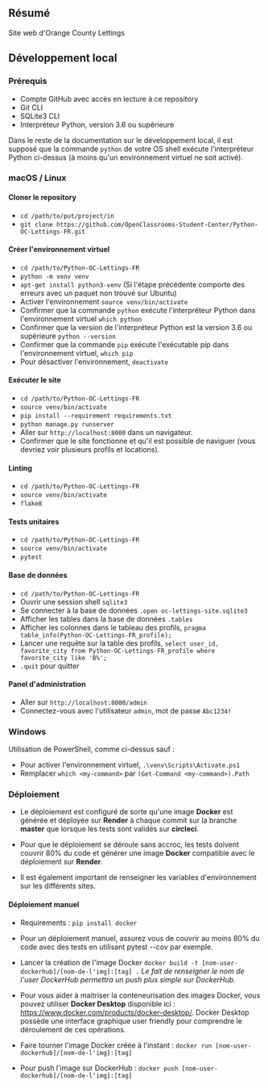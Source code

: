 ## Résumé

Site web d'Orange County Lettings

## Développement local

### Prérequis

- Compte GitHub avec accès en lecture à ce repository
- Git CLI
- SQLite3 CLI
- Interpréteur Python, version 3.6 ou supérieure

Dans le reste de la documentation sur le développement local, il est supposé que la commande `python` de votre OS shell exécute l'interpréteur Python ci-dessus (à moins qu'un environnement virtuel ne soit activé).

### macOS / Linux

#### Cloner le repository

- `cd /path/to/put/project/in`
- `git clone https://github.com/OpenClassrooms-Student-Center/Python-OC-Lettings-FR.git`

#### Créer l'environnement virtuel

- `cd /path/to/Python-OC-Lettings-FR`
- `python -m venv venv`
- `apt-get install python3-venv` (Si l'étape précédente comporte des erreurs avec un paquet non trouvé sur Ubuntu)
- Activer l'environnement `source venv/bin/activate`
- Confirmer que la commande `python` exécute l'interpréteur Python dans l'environnement virtuel
`which python`
- Confirmer que la version de l'interpréteur Python est la version 3.6 ou supérieure `python --version`
- Confirmer que la commande `pip` exécute l'exécutable pip dans l'environnement virtuel, `which pip`
- Pour désactiver l'environnement, `deactivate`

#### Exécuter le site

- `cd /path/to/Python-OC-Lettings-FR`
- `source venv/bin/activate`
- `pip install --requirement requirements.txt`
- `python manage.py runserver`
- Aller sur `http://localhost:8000` dans un navigateur.
- Confirmer que le site fonctionne et qu'il est possible de naviguer (vous devriez voir plusieurs profils et locations).

#### Linting

- `cd /path/to/Python-OC-Lettings-FR`
- `source venv/bin/activate`
- `flake8`

#### Tests unitaires

- `cd /path/to/Python-OC-Lettings-FR`
- `source venv/bin/activate`
- `pytest`

#### Base de données

- `cd /path/to/Python-OC-Lettings-FR`
- Ouvrir une session shell `sqlite3`
- Se connecter à la base de données `.open oc-lettings-site.sqlite3`
- Afficher les tables dans la base de données `.tables`
- Afficher les colonnes dans le tableau des profils, `pragma table_info(Python-OC-Lettings-FR_profile);`
- Lancer une requête sur la table des profils, `select user_id, favorite_city from
  Python-OC-Lettings-FR_profile where favorite_city like 'B%';`
- `.quit` pour quitter

#### Panel d'administration

- Aller sur `http://localhost:8000/admin`
- Connectez-vous avec l'utilisateur `admin`, mot de passe `Abc1234!`

### Windows

Utilisation de PowerShell, comme ci-dessus sauf :

- Pour activer l'environnement virtuel, `.\venv\Scripts\Activate.ps1` 
- Remplacer `which <my-command>` par `(Get-Command <my-command>).Path`


### Déploiement

- Le déploiement est configuré de sorte qu'une image **Docker** est générée et déployée sur **Render** à chaque commit
sur la branche **master** que lorsque les tests sont validés sur **circleci**.

- Pour que le déploiement se déroule sans accroc, les tests doivent couvrir 80% du code et générer 
une image **Docker** compatible avec le déploiement sur **Render**.

- Il est également important de renseigner les variables d'environnement sur les différents sites.


#### Déploiement manuel

- Requirements : `pip install docker`
- Pour un déploiement manuel, assurez vous de couvrir au moins 80% du code avec des tests en utilisant 
pytest --cov par exemple.

- Lancer la création de l'image Docker `docker build -t [nom-user-dockerhub]/[nom-de-l'img]:[tag] .`
*Le fait de renseigner le nom de l'user DockerHub permettra un push plus simple sur DockerHub.*
- Pour vous aider à maitriser la conteneurisation des images Docker, vous pouvez utiliser **Docker Desktop** 
disponible ici : https://www.docker.com/products/docker-desktop/. Docker Desktop possède une interface
graphique user friendly pour comprendre le déroulement de ces opérations.

- Faire tourner l'image Docker créée à l'instant : `docker run [nom-user-dockerhub]/[nom-de-l'img]:[tag]`

- Pour push l'image sur DockerHub : `docker push [nom-user-dockerhub]/[nom-de-l'img]:[tag]`



